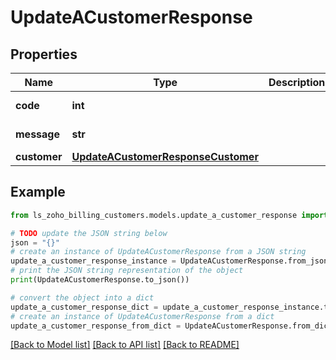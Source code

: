 # UpdateACustomerResponse


## Properties

Name | Type | Description | Notes
------------ | ------------- | ------------- | -------------
**code** | **int** |  | [optional] [readonly] 
**message** | **str** |  | [optional] [readonly] 
**customer** | [**UpdateACustomerResponseCustomer**](UpdateACustomerResponseCustomer.md) |  | [optional] 

## Example

```python
from ls_zoho_billing_customers.models.update_a_customer_response import UpdateACustomerResponse

# TODO update the JSON string below
json = "{}"
# create an instance of UpdateACustomerResponse from a JSON string
update_a_customer_response_instance = UpdateACustomerResponse.from_json(json)
# print the JSON string representation of the object
print(UpdateACustomerResponse.to_json())

# convert the object into a dict
update_a_customer_response_dict = update_a_customer_response_instance.to_dict()
# create an instance of UpdateACustomerResponse from a dict
update_a_customer_response_from_dict = UpdateACustomerResponse.from_dict(update_a_customer_response_dict)
```
[[Back to Model list]](../README.md#documentation-for-models) [[Back to API list]](../README.md#documentation-for-api-endpoints) [[Back to README]](../README.md)


